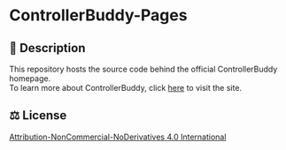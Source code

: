# ControllerBuddy-Pages

## 📖 Description

This repository hosts the source code behind the official ControllerBuddy homepage.  
To learn more about ControllerBuddy, click [here](https://controllerbuddy.org) to visit the site.

## ⚖️ License

[Attribution-NonCommercial-NoDerivatives 4.0 International](LICENSE)
